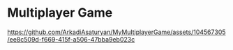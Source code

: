 # Multiplayer Game
https://github.com/ArkadiAsaturyan/MyMultiplayerGame/assets/104567305/ee8c509d-f669-415f-a506-47bba9eb023c
